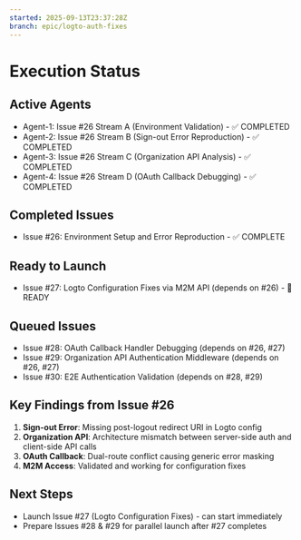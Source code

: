 ```yaml
---
started: 2025-09-13T23:37:28Z
branch: epic/logto-auth-fixes
---
```


# Execution Status

## Active Agents
- Agent-1: Issue #26 Stream A (Environment Validation) - ✅ COMPLETED
- Agent-2: Issue #26 Stream B (Sign-out Error Reproduction) - ✅ COMPLETED  
- Agent-3: Issue #26 Stream C (Organization API Analysis) - ✅ COMPLETED
- Agent-4: Issue #26 Stream D (OAuth Callback Debugging) - ✅ COMPLETED

## Completed Issues
- Issue #26: Environment Setup and Error Reproduction - ✅ COMPLETE

## Ready to Launch  
- Issue #27: Logto Configuration Fixes via M2M API (depends on #26) - 🚀 READY

## Queued Issues
- Issue #28: OAuth Callback Handler Debugging (depends on #26, #27)
- Issue #29: Organization API Authentication Middleware (depends on #26, #27) 
- Issue #30: E2E Authentication Validation (depends on #28, #29)

## Key Findings from Issue #26
1. **Sign-out Error**: Missing post-logout redirect URI in Logto config
2. **Organization API**: Architecture mismatch between server-side auth and client-side API calls
3. **OAuth Callback**: Dual-route conflict causing generic error masking
4. **M2M Access**: Validated and working for configuration fixes

## Next Steps
- Launch Issue #27 (Logto Configuration Fixes) - can start immediately
- Prepare Issues #28 & #29 for parallel launch after #27 completes
